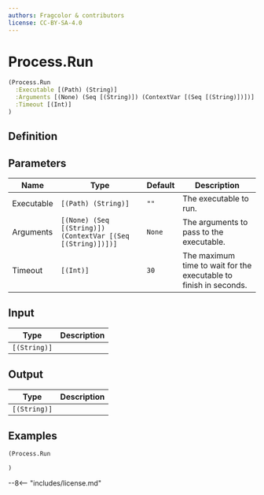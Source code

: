 ```yaml
---
authors: Fragcolor & contributors
license: CC-BY-SA-4.0
---
```



# Process.Run

```clojure
(Process.Run
  :Executable [(Path) (String)]
  :Arguments [(None) (Seq [(String)]) (ContextVar [(Seq [(String)])])]
  :Timeout [(Int)]
)
```


## Definition




## Parameters

| Name | Type | Default | Description |
|------|------|---------|-------------|
| Executable | `[(Path) (String)]` | `""` | The executable to run. |
| Arguments | `[(None) (Seq [(String)]) (ContextVar [(Seq [(String)])])]` | `None` | The arguments to pass to the executable. |
| Timeout | `[(Int)]` | `30` | The maximum time to wait for the executable to finish in seconds. |


## Input

| Type | Description |
|------|-------------|
| `[(String)]` |  |


## Output

| Type | Description |
|------|-------------|
| `[(String)]` |  |


## Examples

```clojure
(Process.Run

)
```


--8<-- "includes/license.md"

